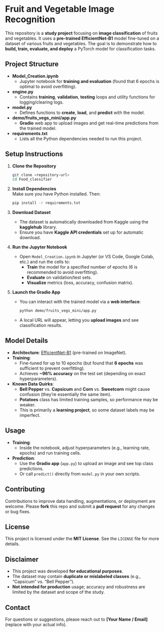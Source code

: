 # Fruit and Vegetable Image Recognition

This repository is a **study project** focusing on **image classification** of fruits and vegetables. It uses a **pre-trained EfficientNet-B1** model fine-tuned on a dataset of various fruits and vegetables. The goal is to demonstrate how to **build, train, evaluate, and deploy** a PyTorch model for classification tasks.

## Project Structure

- **Model_Creation.ipynb**  
  - Jupyter notebook for **training and evaluation** (found that 6 epochs is optimal to avoid overfitting).  
- **engine.py**  
  - Contains **training**, **validation**, **testing** loops and utility functions for logging/clearing logs.  
- **model.py**  
  - Defines functions to **create**, **load**, and **predict** with the model.  
- **demo/fruits_vegs_mini/app.py**  
  - **Gradio** web app to upload images and get real-time predictions from the trained model.  
- **requirements.txt**  
  - Lists all the Python dependencies needed to run this project.

## Setup Instructions

1. **Clone the Repository**  
   ```bash
   git clone <repository-url>
   cd Food_classifier
   ```

2. **Install Dependencies**  
   Make sure you have Python installed. Then:
   ```bash
   pip install -r requirements.txt
   ```

3. **Download Dataset**  
   - The dataset is automatically downloaded from Kaggle using the **kagglehub** library.  
   - Ensure you have **Kaggle API credentials** set up for automatic download.

4. **Run the Jupyter Notebook**  
   - Open `Model_Creation.ipynb` in Jupyter (or VS Code, Google Colab, etc.) and run the cells to:
     - **Train** the model for a specified number of epochs (6 is recommended to avoid overfitting).
     - **Evaluate** on validation/test sets.
     - **Visualize** metrics (loss, accuracy, confusion matrix).

5. **Launch the Gradio App**  
   - You can interact with the trained model via a **web interface**:
     ```bash
     python demo/fruits_vegs_mini/app.py
     ```
   - A local URL will appear, letting you **upload images** and see classification results.

## Model Details

- **Architecture**: [EfficientNet-B1](https://pytorch.org/vision/main/models/efficientnet.html) (pre-trained on ImageNet).  
- **Training**: 
  - Fine-tuned for up to 10 epochs (but found that **6 epochs** was sufficient to prevent overfitting).  
  - Achieves **~96% accuracy** on the test set (depending on exact hyperparameters).  
- **Known Data Quirks**:  
  - **Bell Pepper** vs. **Capsicum** and **Corn** vs. **Sweetcorn** might cause confusion (they’re essentially the same item).  
  - **Potatoes** class has limited training samples, so performance may be weaker.  
  - This is primarily a **learning project**, so some dataset labels may be imperfect.

## Usage

- **Training**:  
  - Inside the notebook, adjust hyperparameters (e.g., learning rate, epochs) and run training cells.  
- **Prediction**:  
  - Use the **Gradio app** (`app.py`) to upload an image and see top class predictions.  
  - Or call `predict()` directly from `model.py` in your own scripts.

## Contributing

Contributions to improve data handling, augmentations, or deployment are welcome. Please **fork** this repo and submit a **pull request** for any changes or bug fixes.

## License

This project is licensed under the **MIT License**. See the `LICENSE` file for more details.

## Disclaimer

- This project was developed **for educational purposes**.  
- The dataset may contain **duplicate or mislabeled classes** (e.g., “Capsicum” vs. “Bell Pepper”).  
- **Not intended for production** usage; accuracy and robustness are limited by the dataset and scope of the study.

## Contact

For questions or suggestions, please reach out to **[Your Name / Email]** (replace with your actual info).
